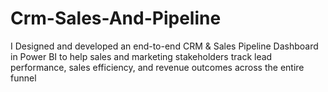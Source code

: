 # Crm-Sales-And-Pipeline
I Designed and developed an end-to-end CRM &amp; Sales Pipeline Dashboard in Power BI to help sales and marketing stakeholders track lead performance, sales efficiency, and revenue outcomes across the entire funnel
